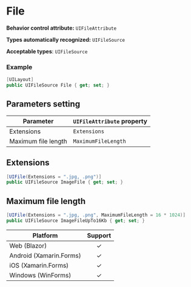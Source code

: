 # File

**Behavior control attribute:**  `UIFileAttribute`

**Types automatically recognized:** `UIFileSource`

**Acceptable types**: `UIFileSource`

### Example

```csharp
[UILayout]
public UIFileSource File { get; set; }
```

## Parameters setting

| Parameter | `UIFileAttribute` property | 
| -----------|:------------- 
| Extensions | `Extensions` |
| Maximum file length | `MaximumFileLength` |

## Extensions

```csharp
[UIFile(Extensions = ".jpg, .png")]
public UIFileSource ImageFile { get; set; }
```

## Maximum file length

```csharp
[UIFile(Extensions = ".jpg, .png", MaximumFileLength = 16 * 1024)]
public UIFileSource ImageFileUpTo16Kb { get; set; }
```

| Platform | Support | 
| -----------|:-------------:| 
| Web (Blazor) | &check; |
| Android (Xamarin.Forms) | &check; |
| iOS (Xamarin.Forms) | &check; |
| Windows (WinForms) | &check; |